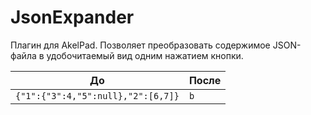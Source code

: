 # JsonExpander

Плагин для AkelPad. Позволяет преобразовать содержимое JSON-файла в удобочитаемый вид одним нажатием кнопки.

|  До   |      После      |
|----------|-------------|
| ```{"1":{"3":4,"5":null},"2":[6,7]}``` |  ```b``` |
